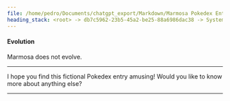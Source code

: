 ```yaml
---
file: /home/pedro/Documents/chatgpt_export/Markdown/Marmosa Pokedex Entry.md
heading_stack: <root> -> db7c5962-23b5-45a2-be25-88a6986dac38 -> System -> 25cff26b-76b2-46cc-90a9-8c2aee052b9e -> System -> aaa243df-092b-4cdc-8a38-cb7344ee1d2c -> User -> ed27e227-e7b5-4279-b175-7ca7c688bd8a -> Assistant -> Marmosa -> Abilities -> Pokedex Entry -> Moves -> Evolution
---
```

#### Evolution
Marmosa does not evolve.

---

I hope you find this fictional Pokedex entry amusing! Would you like to know more about anything else?

---
